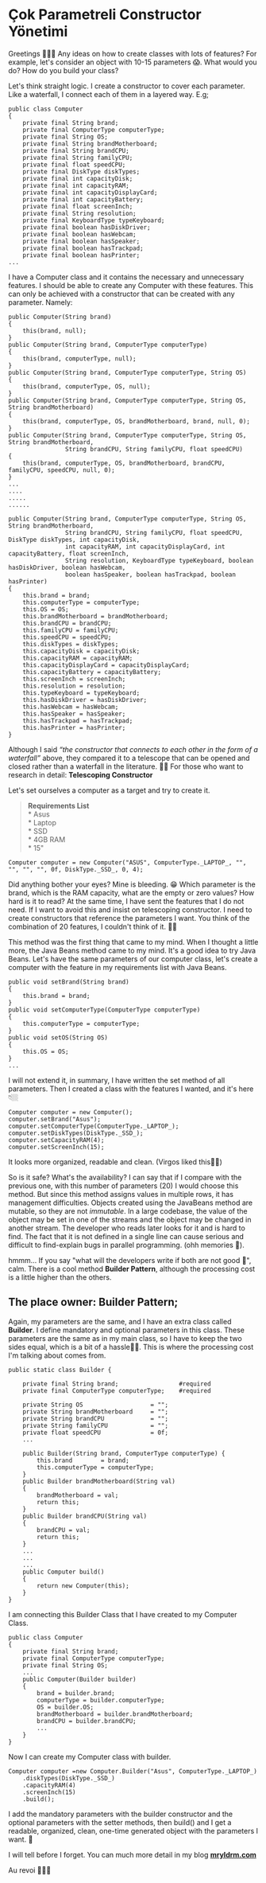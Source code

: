 
Çok Parametreli Constructor Yönetimi
====================================

Greetings 🙋🏻‍♂️ Any ideas on how to create classes with lots of features? For example, let's consider an object with 10-15 parameters 😱. What would you do? How do you build your class?

Let's think straight logic. I create a constructor to cover each parameter. Like a waterfall, I connect each of them in a layered way. E.g;
```
public class Computer  
{  
    private final String brand;  
    private final ComputerType computerType;  
    private final String OS;  
    private final String brandMotherboard;  
    private final String brandCPU;  
    private final String familyCPU;  
    private final float speedCPU;  
    private final DiskType diskTypes;  
    private final int capacityDisk;  
    private final int capacityRAM;  
    private final int capacityDisplayCard;  
    private final int capacityBattery;  
    private final float screenInch;  
    private final String resolution;  
    private final KeyboardType typeKeyboard;  
    private final boolean hasDiskDriver;  
    private final boolean hasWebcam;  
    private final boolean hasSpeaker;  
    private final boolean hasTrackpad;  
    private final boolean hasPrinter;  
...
```

I have a Computer class and it contains the necessary and unnecessary features. I should be able to create any Computer with these features. This can only be achieved with a constructor that can be created with any parameter. Namely:
```
public Computer(String brand)  
{  
    this(brand, null);  
}
public Computer(String brand, ComputerType computerType)  
{  
    this(brand, computerType, null);  
}
public Computer(String brand, ComputerType computerType, String OS)  
{  
    this(brand, computerType, OS, null);  
}
public Computer(String brand, ComputerType computerType, String OS, String brandMotherboard)  
{  
    this(brand, computerType, OS, brandMotherboard, brand, null, 0);  
}
public Computer(String brand, ComputerType computerType, String OS, String brandMotherboard, 
                String brandCPU, String familyCPU, float speedCPU)  
{  
    this(brand, computerType, OS, brandMotherboard, brandCPU, familyCPU, speedCPU, null, 0);  
}
...  
....  
.....  
......

public Computer(String brand, ComputerType computerType, String OS, String brandMotherboard,  
                String brandCPU, String familyCPU, float speedCPU, DiskType diskTypes, int capacityDisk,  
                int capacityRAM, int capacityDisplayCard, int capacityBattery, float screenInch,  
                String resolution, KeyboardType typeKeyboard, boolean hasDiskDriver, boolean hasWebcam,  
                boolean hasSpeaker, boolean hasTrackpad, boolean hasPrinter)  
{  
    this.brand = brand;  
    this.computerType = computerType;  
    this.OS = OS;  
    this.brandMotherboard = brandMotherboard;  
    this.brandCPU = brandCPU;  
    this.familyCPU = familyCPU;  
    this.speedCPU = speedCPU;  
    this.diskTypes = diskTypes;  
    this.capacityDisk = capacityDisk;  
    this.capacityRAM = capacityRAM;  
    this.capacityDisplayCard = capacityDisplayCard;  
    this.capacityBattery = capacityBattery;  
    this.screenInch = screenInch;  
    this.resolution = resolution;  
    this.typeKeyboard = typeKeyboard;  
    this.hasDiskDriver = hasDiskDriver;  
    this.hasWebcam = hasWebcam;  
    this.hasSpeaker = hasSpeaker;  
    this.hasTrackpad = hasTrackpad;  
    this.hasPrinter = hasPrinter;  
}
```
Although I said _“the constructor that connects to each other in the form of a waterfall”_ above, they compared it to a telescope that can be opened and closed rather than a waterfall in the literature. 🤷🏻 For those who want to research in detail: **Telescoping Constructor**

Let's set ourselves a computer as a target and try to create it.
> **Requirements List**  
> \* Asus  
> \* Laptop  
> \* SSD  
> \* 4GB RAM  
> \* 15"
```
Computer computer = new Computer("ASUS", ComputerType._LAPTOP_, "", "", "", "", 0f, DiskType._SSD_, 0, 4);
```
Did anything bother your eyes? Mine is bleeding. 😁 Which parameter is the brand, which is the RAM capacity, what are the empty or zero values? How hard is it to read? At the same time, I have sent the features that I do not need. If I want to avoid this and insist on telescoping constructor. I need to create constructors that reference the parameters I want. You think of the combination of 20 features, I couldn't think of it. 🤦🏻

This method was the first thing that came to my mind. When I thought a little more, the Java Beans method came to my mind. It's a good idea to try Java Beans. Let's have the same parameters of our computer class, let's create a computer with the feature in my requirements list with Java Beans.
```
public void setBrand(String brand)  
{  
    this.brand = brand;  
}
public void setComputerType(ComputerType computerType)  
{  
    this.computerType = computerType;  
}
public void setOS(String OS)  
{  
    this.OS = OS;  
}
...
```
I will not extend it, in summary, I have written the set method of all parameters. Then I created a class with the features I wanted, and it's here 👇🏼
```
Computer computer = new Computer();  
computer.setBrand("Asus");  
computer.setComputerType(ComputerType._LAPTOP_);  
computer.setDiskTypes(DiskType._SSD_);  
computer.setCapacityRAM(4);  
computer.setScreenInch(15);
```
It looks more organized, readable and clean. (Virgos liked this👍🏼)

So is it safe? What's the availability? I can say that if I compare with the previous one, with this number of parameters (20) I would choose this method. But since this method assigns values ​​in multiple rows, it has management difficulties. Objects created using the JavaBeans method are mutable, so they are not _immutable_. In a large codebase, the value of the object may be set in one of the streams and the object may be changed in another stream. The developer who reads later looks for it and is hard to find. The fact that it is not defined in a single line can cause serious and difficult to find-explain bugs in parallel programming. (ohh memories 🚬).

hmmm… If you say "what will the developers write if both are not good 🤬", calm. There is a cool method **Builder Pattern**, although the processing cost is a little higher than the others.


## The place owner: **Builder Pattern;**
Again, my parameters are the same, and I have an extra class called **Builder**. I define mandatory and optional parameters in this class. These parameters are the same as in my main class, so I have to keep the two sides equal, which is a bit of a hassle👌🏼. This is where the processing cost I'm talking about comes from.
```
public static class Builder {  
      
    private final String brand;                 #required  
    private final ComputerType computerType;    #required  
  
    private String OS                   = "";  
    private String brandMotherboard     = "";  
    private String brandCPU             = "";  
    private String familyCPU            = "";  
    private float speedCPU              = 0f;  
    ...  
      
    public Builder(String brand, ComputerType computerType) { 
        this.brand        = brand;  
        this.computerType = computerType;  
    }  
    public Builder brandMotherboard(String val)  
    {  
        brandMotherboard = val;  
        return this;   
    }  
    public Builder brandCPU(String val)  
    {  
        brandCPU = val;  
        return this;  
    }
    ...  
    ...  
    ... 
    public Computer build()  
    {  
        return new Computer(this);  
    }  
}
```
I am connecting this Builder Class that I have created to my Computer Class.
```
public class Computer   
{  
    private final String brand;  
    private final ComputerType computerType;  
    private final String OS;  
    ... 
    public Computer(Builder builder)  
    {  
        brand = builder.brand;  
        computerType = builder.computerType;  
        OS = builder.OS;  
        brandMotherboard = builder.brandMotherboard;  
        brandCPU = builder.brandCPU;  
        ...  
    }  
}
```
Now I can create my Computer class with builder.
```
Computer computer =new Computer.Builder("Asus", ComputerType._LAPTOP_)
    .diskTypes(DiskType._SSD_)
    .capacityRAM(4)
    .screenInch(15)
    .build();
```
I add the mandatory parameters with the builder constructor and the optional parameters with the setter methods, then build() and I get a readable, organized, clean, one-time generated object with the parameters I want. 🎉

I will tell before I forget. You can much more detail in my blog [**mryldrm.com**](https://mryldrm.com/en/posts/how-to-create-a-multi-parameter-clas)

Au revoi 🙋🏻‍♂️
